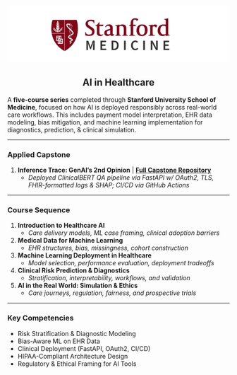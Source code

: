 <p align="center">
  <img 
    src="https://github.com/sobcza11/AI-in-Healthcare-Stanford/blob/main/_supporting/med_sch.png" 
    alt="Stanford Medical School"
    width="500"
/>
</p>
<h2 align="center">AI in Healthcare</h2>

A **five-course series** completed through **Stanford University School of Medicine**, focused on how AI is deployed responsibly across real-world care workflows. This includes payment model interpretation, EHR data modeling, bias mitigation, and machine learning implementation for diagnostics, prediction, & clinical simulation.

---

### Applied Capstone

1. **Inference Trace: GenAI’s 2nd Opinion** | [**Full Capstone Repository**](https://github.com/sobcza11/genai-qa-fhir)  
   - <i>Deployed ClinicalBERT QA pipeline via FastAPI w/ OAuth2, TLS, FHIR-formatted logs & SHAP; CI/CD via GitHub Actions</i>

---

### Course Sequence

1. **Introduction to Healthcare AI**
   - <i>Care delivery models, ML case framing, clinical adoption barriers</i>  
2. **Medical Data for Machine Learning**
   - <i>EHR structures, bias, missingness, cohort construction</i>  
3. **Machine Learning Deployment in Healthcare**
   - <i>Model selection, performance evaluation, deployment tradeoffs</i>  
4. **Clinical Risk Prediction & Diagnostics**
   - <i>Stratification, interpretability, workflows, and validation</i>  
5. **AI in the Real World: Simulation & Ethics**
   - <i>Care journeys, regulation, fairness, and prospective trials</i>  

---

### Key Competencies

- Risk Stratification & Diagnostic Modeling  
- Bias-Aware ML on EHR Data  
- Clinical Deployment (FastAPI, OAuth2, CI/CD)  
- HIPAA-Compliant Architecture Design  
- Regulatory & Ethical Framing for AI Tools  


